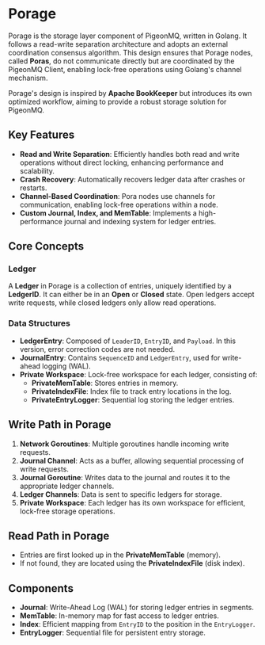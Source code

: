 # Porage

Porage is the storage layer component of PigeonMQ, written in Golang. It follows a read-write separation architecture and adopts an external coordination consensus algorithm. This design ensures that Porage nodes, called **Poras**, do not communicate directly but are coordinated by the PigeonMQ Client, enabling lock-free operations using Golang's channel mechanism.

Porage's design is inspired by **Apache BookKeeper** but introduces its own optimized workflow, aiming to provide a robust storage solution for PigeonMQ.

## Key Features

- **Read and Write Separation**: Efficiently handles both read and write operations without direct locking, enhancing performance and scalability.
- **Crash Recovery**: Automatically recovers ledger data after crashes or restarts.
- **Channel-Based Coordination**: Pora nodes use channels for communication, enabling lock-free operations within a node.
- **Custom Journal, Index, and MemTable**: Implements a high-performance journal and indexing system for ledger entries.

## Core Concepts

### Ledger

A **Ledger** in Porage is a collection of entries, uniquely identified by a **LedgerID**. It can either be in an **Open** or **Closed** state. Open ledgers accept write requests, while closed ledgers only allow read operations.

### Data Structures

- **LedgerEntry**: Composed of `LeaderID`, `EntryID`, and `Payload`. In this version, error correction codes are not needed.
- **JournalEntry**: Contains `SequenceID` and `LedgerEntry`, used for write-ahead logging (WAL).
- **Private Workspace**: Lock-free workspace for each ledger, consisting of:
  - **PrivateMemTable**: Stores entries in memory.
  - **PrivateIndexFile**: Index file to track entry locations in the log.
  - **PrivateEntryLogger**: Sequential log storing the ledger entries.

## Write Path in Porage

1. **Network Goroutines**: Multiple goroutines handle incoming write requests.
2. **Journal Channel**: Acts as a buffer, allowing sequential processing of write requests.
3. **Journal Goroutine**: Writes data to the journal and routes it to the appropriate ledger channels.
4. **Ledger Channels**: Data is sent to specific ledgers for storage.
5. **Private Workspace**: Each ledger has its own workspace for efficient, lock-free storage operations.

## Read Path in Porage

- Entries are first looked up in the **PrivateMemTable** (memory).
- If not found, they are located using the **PrivateIndexFile** (disk index).

## Components

- **Journal**: Write-Ahead Log (WAL) for storing ledger entries in segments.
- **MemTable**: In-memory map for fast access to ledger entries.
- **Index**: Efficient mapping from `EntryID` to the position in the `EntryLogger`.
- **EntryLogger**: Sequential file for persistent entry storage.
